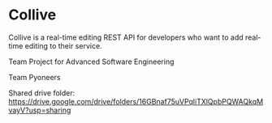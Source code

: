 # Collive
Collive is a real-time editing REST API for developers who want to add real-time editing to their service. 


Team Project for Advanced Software Engineering

Team Pyoneers

Shared drive folder:
https://drive.google.com/drive/folders/16GBnaf75uVPqliTXlQpbPQWAQkqMvayV?usp=sharing
